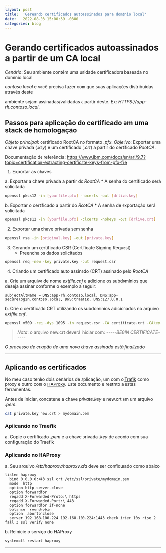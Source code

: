 ```yaml
---
layout: post
title:  'Gereando certificados autoassinados para domínio local'
date:   2022-08-03 15:00:39 -0300
categories: blog
---
```


# Gerando certificados autoassinados a partir de um CA local

*Cenário*: Seu ambiente contém uma unidade certificadora baseada no domínio local

*contoso.local* e você precisa fazer com que suas aplicações distribuídas através deste

ambiente sejam assinadas/validadas a partir deste. Ex: *HTTPS://*_app-rh.contoso.local_.

## Passos para aplicação do certificado em uma stack de homologação

*Objeto principal*: certificado RootCA no formato _.pfx_.
*Objetivo*: Exportar uma chave privada (_.key_) e um certificado (_.crt_) a partir do certificado *RootCA*.

Documentação de referência: https://www.ibm.com/docs/en/arl/9.7?topic=certification-extracting-certificate-keys-from-pfx-file

1. Exportar as chaves

a. Exportar a chave privada a partir do *RootCA*
    * A senha do certificado será solicitada

```bash
openssl pkcs12 -in [yourfile.pfx] -nocerts -out [drlive.key]
```

b. Exportar o certificado a partir do *RootCA*
    * A senha de exportação será solicitada

```bash
openssl pkcs12 -in [yourfile.pfx] -clcerts -nokeys -out [drlive.crt]
```

2. Exportar uma chave privada sem senha

```bash
openssl rsa -in [original.key] -out [private.key]
```

3. Gerando um certificado CSR (Certificate Signing Request)
    * Preencha os dados solicitados

```bash
openssl req -new -key private.key -out request.csr
```

4. Criando um certificado auto assinado (CRT) assinado pelo *RootCA*

a. Crie um arquivo de nome _extfile.cnf_ e adicione os subdomínios que deseja assinar conforme o exemplo a seguir:

```
subjectAltName = DNS:app-rh.contoso.local, DNS:app-securelogin.contoso.local, DNS:traefik, DNS:127.0.0.1
```

b. Crie o certificado CRT utilizando os subdomínios adicionados no arquivo _extfile.cnf_.


```bash
openssl x509 -req -dys 1095 -in request.csr -CA certificate.crt -CAkey private.key -CAcreateserial -out new.crt -extfile extfile_dev.cnf
```

> *Nota*: o arquivo new.crt deverá iniciar com: *-----BEGIN CERTIFICATE-----*

*O processo de criação de uma nova chave assinada está finalizado*

---

## Aplicando os certificados

No meu caso tenho dois cenários de aplicação, um com o [Trafik](https://github.com/traefik/traefik) como proxy e outro com o [HAProxy](https://www.haproxy.org/). Este documento é restrito a estas ferramentas.

Antes de iniciar, concatene a chave _private.key_ e new.crt em um arquivo _.pem_.

```bash
cat private.key new.crt > mydomain.pem
```

### Aplicando no Traefik

a. Copie o certificado _.pem_ e a chave privada _.key_ de acordo com sua configuração do Traefik

### Aplicando no HAProxy

a. Seu arquivo _/etc/haproxy/haproxy.cfg_ deve ser configurado como abaixo

```
listen haproxy
  bind 0.0.0.0:443 ssl crt /etc/ssl/private/mydomain.pem
  mode  http
  option http-server-close
  option forwardfor
  reqadd X-Forwarded-Proto:\ https
  reqadd X-Forwarded-Port:\ 443
  option forwardfor if-none
  balance  roundrobin
  option  abortonclose
  server 192.168.100.224 192.168.100.224:1443 check inter 10s rise 2 fall 3 ssl verify none
```

b. Reinicie o serviço do HAProxy

```bash
systemctl restart haproxy
```

---

